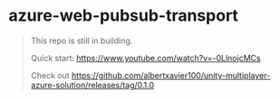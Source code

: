 # azure-web-pubsub-transport
> This repo is still in building.
> 
> Quick start: https://www.youtube.com/watch?v=-0LlnojcMCs
>
> Check out https://github.com/albertxavier100/unity-multiplayer-azure-solution/releases/tag/0.1.0
